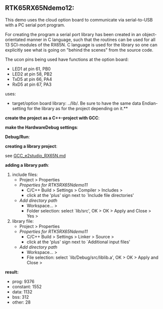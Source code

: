RTK65RX65Ndemo12:
---
This demo uses the cloud option board to communicate via serial-to-USB with
 a PC serial port program.

For creating the program a serial port library has been created in an
 object-orientated manner in C language, such that the routines can be used
 for all 13 SCI-modules of the RX65N.
 C language is used for the library so one can explicitly see what 
 is going on "behind the scenes" from the source code.

The ucon pins being used have functions at the option board:
- LED1 at pin 61, PB0
- LED2 at pin 58, PB2
- TxD5 at pin 66, PA4
- RxD5 at pin 67, PA3

uses:
- target/option board library: ../lib/.
  Be sure to have the same data Endian-setting for the library as 
  for the project depending on it.**

**create the project as a C++-project with GCC**:

**make the HardwareDebug settings**:

**Debug/Run**:

**creating a library project**:

see [GCC_e2studio_RX65N.md](../GCC_e2studio_RX65N.md)

**adding a library path**:

1. include files:
   - Project > Properties
   - _Properties for RTK5RX65Ndemo11_
     - C/C++ Build > Settings > Compiler > Includes >
     - click at the 'plus' sign next to `Include file directories'
   - _Add directory path_
     - Workspace... > 
     - Folder selection: select `lib/src', OK > OK > Apply and Close > Yes >
1. library file:
   - Project > Properties
   - _Properties for RTK5RX65Ndemo11_
     - C/C++ Build > Settings > Linker > Source >
     - click at the 'plus' sign next to `Additional input files'
   - _Add directory path_
     - Workspace... > 
     - File selection: select `lib/Debug/src/liblib.a', OK > OK > Apply and Close >

**result:**
 - prog: 9376
 - constant: 1552
 - data: 1132
 - bss: 312
 - other: 28
